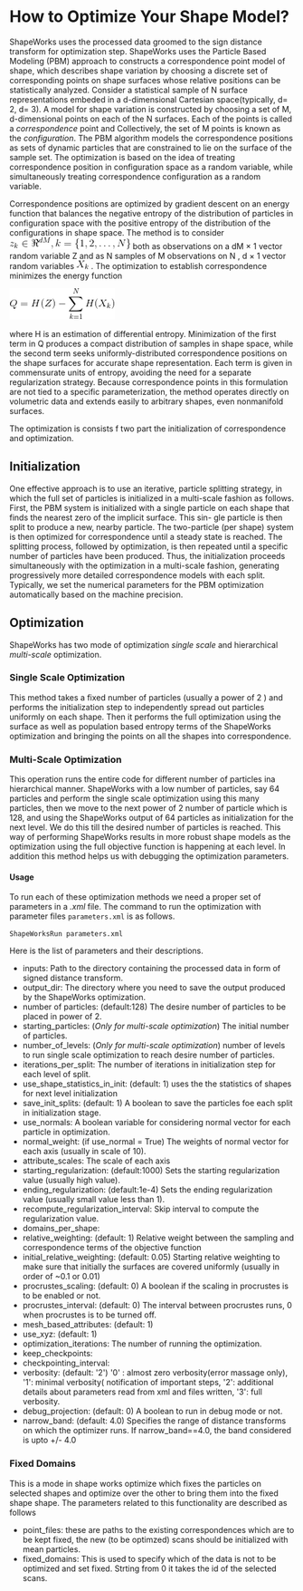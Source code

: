 # How to Optimize Your Shape Model?

ShapeWorks uses the processed data groomed to the sign distance transform for optimization step.
ShapeWorks uses the Particle Based Modeling (PBM) approach to constructs a correspondence 
point model of shape, which describes shape variation by choosing a discrete set of corresponding points 
on shape surfaces whose relative positions can be statistically analyzed. Consider a statistical sample of N surface 
representations embeded in a d-dimensional Cartesian space(typically, d= 2, d= 3). A model for shape variation is constructed
by choosing a set of M, d-dimensional points on each of the N surfaces. Each of the points is called a *correspondence*  point
and Collectively, the set of M points is known as the *configuration*.
The PBM algorithm models the correspondence positions as sets of dynamic particles that are constrained to lie on the surface of the sample set.
The optimization is based on the idea of treating correspondence position in configuration space as a random variable, while
simultaneously treating correspondence configuration as a random variable.

Correspondence positions are optimized by gradient descent on an energy function that balances the negative entropy of 
the distribution of particles in configuration space with the positive entropy of the distribution of the configurations
in shape space. The method is to consider ![equation](../img/workflow/z_k.png)
 both as observations on a dM × 1 vector random
variable Z and as N samples of M observations on N , d × 1 vector random variables ![equation](../img/workflow/x_k.png)
 . The optimization to establish correspondence minimizes the energy function
 
 ![equation](../img/workflow/Q.png)


where H is an estimation of differential entropy. Minimization of the first term in Q
produces a compact distribution of samples in shape space, while the second term seeks
uniformly-distributed correspondence positions on the shape surfaces for accurate shape
representation. Each term is given in commensurate units of entropy, avoiding the need
for a separate regularization strategy. Because correspondence points in this formulation
are not tied to a specific parameterization, the method operates directly on volumetric
data and extends easily to arbitrary shapes, even nonmanifold surfaces.

The optimization is consists f two part the initialization of correspondence and optimization. 

## Initialization
 One effective approach is to use an iterative, particle splitting strategy, in which the full set of particles is
initialized in a multi-scale fashion as follows. First, the PBM system is initialized with a
single particle on each shape that finds the nearest zero of the implicit surface. This sin-
gle particle is then split to produce a new, nearby particle. The two-particle (per shape)
system is then optimized for correspondence until a steady state is reached. The splitting
process, followed by optimization, is then repeated until a specific number of particles
have been produced. Thus, the initialization proceeds simultaneously with the optimization in a multi-scale fashion,
 generating progressively more detailed correspondence models with each split.
Typically, we set the numerical parameters for the PBM optimization automatically based on the machine precision.

## Optimization
ShapeWorks has two mode of optimization *single scale* and hierarchical *multi-scale* optimization.

### Single Scale Optimization
This method takes a fixed number of particles (usually a power of 2 ) and performs the initialization step to independently
spread out particles uniformly on each shape. Then it performs the full optimization using the surface as well as
population based entropy terms of the ShapeWorks optimization and bringing the points on all the shapes into correspondence.

### Multi-Scale Optimization
This operation runs the entire code for different number of particles ina hierarchical manner. ShapeWorks with a low 
number of particles, say 64 particles and perform the single scale optimization using this many particles, then we move to the
next power of 2 number of particle which is 128, and using the ShapeWorks
output of 64 particles as initialization for the next level. We do this till the
desired number of particles is reached. This way of performing ShapeWorks
results in more robust shape models as the optimization using the full objective function is happening at each level.
In addition this method helps us with debugging the optimization parameters. 

#### Usage
To run each of these optimization methods we need a proper set of parameters in a *.xml* file.
The command to run the optimization with parameter files ``parameters.xml`` is as follows.
```
ShapeWorksRun parameters.xml
``` 
Here is the list of parameters and their descriptions.
* inputs: Path to the directory containing the processed data in form of signed distance transform.
* output_dir:  The directory where you need to save the output produced by the ShapeWorks optimization.
* number of particles: (default:128) The desire number of particles to be placed in power of 2.
* starting_particles: (_Only for multi-scale optimization_) The initial number of particles.
* number_of_levels: (_Only for multi-scale optimization_) number of levels to run single scale optimization to reach desire number of particles.
* iterations_per_split: The number of iterations in initialization step for each level of split. 
* use_shape_statistics_in_init: (default: 1) uses the the statistics of shapes for next level initialization
* save_init_splits: (default: 1) A boolean to save the particles foe each split in initialization stage. 
* use_normals: A boolean variable for considering normal vector for each particle in optimization.
* normal_weight: (if use_normal = True) The weights of normal vector for each axis (usually in scale of 10).
* attribute_scales: The scale of each axis 
* starting_regularization: (default:1000) Sets the starting regularization value (usually high value).
* ending_regularization: (default:1e-4) Sets the ending regularization value (usually small value less than 1).
* recompute_regularization_interval: Skip interval to compute the regularization value.
* domains_per_shape: 
* relative_weighting: (default: 1) Relative weight between the sampling and correspondence terms of the objective function
* initial_relative_weighting: (default: 0.05) Starting relative weighting to make sure that initially the surfaces
 are covered uniformly (usually in order of ~0.1 or 0.01)
* procrustes_scaling: (default: 0)  A boolean if the scaling in procrustes is to be enabled or not.
* procrustes_interval: (default: 0) The interval between procrustes runs, 0 when procrustes is to be turned off.
* mesh_based_attributes: (default: 1) 
* use_xyz: (default: 1)
* optimization_iterations: The number of running the optimization.
* keep_checkpoints: 
* checkpointing_interval: 
* verbosity: (default: '2') '0' : almost zero verbosity(error massage only), '1': minimal verbosity( notification of important steps,
 '2': additional details about parameters read from xml and files written, '3': full verbosity.
* debug_projection: (default: 0) A boolean to run in debug mode or not.
* narrow_band: (default: 4.0) Specifies the range of distance transforms on which the optimizer runs. If narrow_band==4.0, the band considered is upto +/- 4.0

### Fixed Domains 

This is a mode in shape works optimize which fixes the particles on selected shapes and optimize over the other to bring them into the fixed shape shape. The parameters related to this functionality are described as follows

* point_files: these are paths to the existing correspondences which are to be kept fixed, the new (to be optimzed) scans should be initialized with mean particles.
* fixed_domains: This is used to specify which of the data is not to be optimized and set fixed. Strting from 0 it takes the id of the selected scans. 
